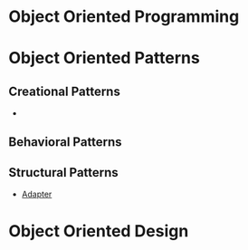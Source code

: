 # Object Oriented Programming


# Object Oriented Patterns
## Creational Patterns
* 

## Behavioral Patterns

## Structural Patterns
* [Adapter](./structural/adapter/README.md)

# Object Oriented Design

